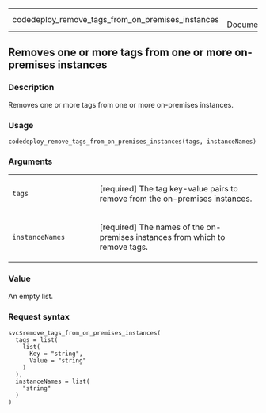 <table style="width: 100%;">
<tbody>
<tr class="odd">
<td>codedeploy_remove_tags_from_on_premises_instances</td>
<td style="text-align: right;">R Documentation</td>
</tr>
</tbody>
</table>

## Removes one or more tags from one or more on-premises instances

### Description

Removes one or more tags from one or more on-premises instances.

### Usage

    codedeploy_remove_tags_from_on_premises_instances(tags, instanceNames)

### Arguments

<table>
<colgroup>
<col style="width: 35%" />
<col style="width: 65%" />
</colgroup>
<tbody>
<tr class="odd">
<td><code
id="codedeploy_remove_tags_from_on_premises_instances_:_tags">tags</code></td>
<td><p>[required] The tag key-value pairs to remove from the on-premises
instances.</p></td>
</tr>
<tr class="even">
<td><code
id="codedeploy_remove_tags_from_on_premises_instances_:_instanceNames">instanceNames</code></td>
<td><p>[required] The names of the on-premises instances from which to
remove tags.</p></td>
</tr>
</tbody>
</table>

### Value

An empty list.

### Request syntax

    svc$remove_tags_from_on_premises_instances(
      tags = list(
        list(
          Key = "string",
          Value = "string"
        )
      ),
      instanceNames = list(
        "string"
      )
    )

